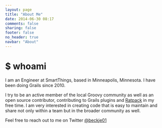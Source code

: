 ```yaml
---
layout: page
title: "About Me"
date: 2014-06-30 08:17
comments: false
sharing: false
footer: false
no_header: true
navbar: "About"
---
```


# $ whoami

I am an Engineer at SmartThings, based in Minneapolis, Minnesota. I have been doing Grails since 2010.

I try to be an active member of the local Groovy community as well as an open source contributor, contributing to Grails plugins and [Ratpack](http://ratpack.io) in my free time. I am very interested in creating code that is easy to maintain and share not only within a team but in the broader community as well.

Feel free to reach out to me on Twitter [@beckje01](https://twitter.com/beckje01)
